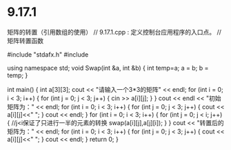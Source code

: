 # 9.17.1
矩阵的转置（引用数组的使用）
// 9.17.1.cpp : 定义控制台应用程序的入口点。
//矩阵转置函数

#include "stdafx.h"
#include<iostream>

using namespace std;
void Swap(int &a, int &b) {
	int temp=a;
	a = b;
	b = temp;
}

int main()
{
	int a[3][3];
	cout << "请输入一个3*3的矩阵" << endl;
	for (int i = 0; i < 3; i++) {
		for (int j = 0; j < 3; j++) {
			cin >> a[i][j];
		}
	}
	cout << endl << "初始矩阵为：" << endl;
	for (int i = 0; i < 3; i++) {
		for (int j = 0; j < 3; j++) {
			cout << a[i][j]<<" ";
		}
		cout << endl;
	}
	for (int i = 0; i < 3; i++) {
		for (int j = 0; j < i; j++) { //j<i保证了只进行一半的元素的转换
			swap(a[i][j],a[j][i]);
		}
	}
	cout << "转置后的矩阵为：" << endl;
	for (int i = 0; i < 3; i++) {
		for (int j = 0; j < 3; j++) {
			cout << a[i][j]<<" ";
		}
		cout << endl;
	}
    return 0;
}

